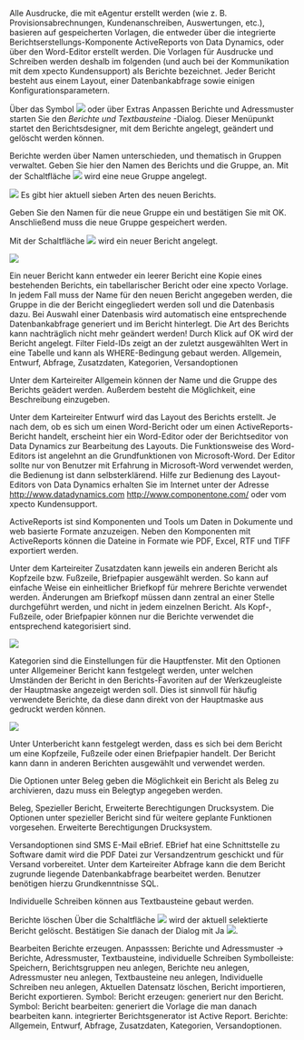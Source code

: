 Alle Ausdrucke, die mit eAgentur erstellt werden (wie z. B. Provisionsabrechnungen, Kundenanschreiben, Auswertungen, etc.), basieren auf gespeicherten Vorlagen, die entweder über die integrierte Berichtserstellungs-Komponente ActiveReports von Data Dynamics, oder über den Word-Editor erstellt werden. Die Vorlagen für Ausdrucke und Schreiben werden deshalb im folgenden (und auch bei der Kommunikation mit dem xpecto Kundensupport) als Berichte bezeichnet. Jeder Bericht besteht aus einem Layout, einer Datenbankabfrage sowie einigen Konfigurationsparametern. 

Über das Symbol ![](http://xpecto.github.io/docs/img/img_1442245724286.png) oder über Extras Anpassen Berichte und Adressmuster starten Sie den *Berichte und Textbausteine* -Dialog.
Dieser Menüpunkt startet den Berichtsdesigner, mit dem Berichte angelegt, geändert und gelöscht werden können.

Berichte werden über Namen unterschieden, und thematisch in Gruppen verwaltet. Geben Sie hier den Namen des Berichts und die Gruppe, an. 
Mit der Schaltfläche ![](http://xpecto.github.io/docs/img/img_1424086630188.png) wird eine neue Gruppe angelegt. 

![](http://xpecto.github.io/docs/img/img_1424086718173.png)
Es gibt hier aktuell sieben Arten des neuen Berichts.

Geben Sie den Namen für die neue Gruppe ein und bestätigen Sie mit OK. Anschließend muss die neue Gruppe gespeichert werden.
 
Mit der Schaltfläche ![](http://xpecto.github.io/docs/img/img_1424086982407.png) wird ein neuer Bericht angelegt.

![](http://xpecto.github.io/docs/img/img_1424087138299.png)

Ein neuer Bericht kann entweder ein leerer Bericht eine Kopie eines bestehenden Berichts, ein tabellarischer Bericht oder eine xpecto Vorlage. In jedem Fall muss der Name für den neuen Bericht angegeben werden, die Gruppe in die der Bericht eingegliedert werden soll und die Datenbasis dazu. Bei Auswahl einer Datenbasis wird automatisch eine entsprechende Datenbankabfrage generiert und im Bericht hinterlegt. 
Die Art des Berichts kann nachträglich nicht mehr geändert werden! Durch Klick auf OK wird der Bericht angelegt.
Filter Field-IDs zeigt an der zuletzt ausgewählten Wert in eine Tabelle und kann als WHERE-Bedingung gebaut werden.
Allgemein, Entwurf, Abfrage, Zusatzdaten, Kategorien, Versandoptionen

Unter dem Karteireiter Allgemein können der Name und die Gruppe des Berichts geädert werden. Außerdem besteht die Möglichkeit, eine Beschreibung einzugeben.

Unter dem Karteireiter Entwurf wird das Layout des Berichts erstellt. Je nach dem, ob es sich um einen Word-Bericht oder um einen ActiveReports-Bericht handelt, erscheint hier ein Word-Editor  oder der Berichtseditor von Data Dynamics zur Bearbeitung des Layouts. Die Funktionsweise des Word-Editors ist angelehnt an die Grundfunktionen von Microsoft-Word. Der Editor sollte nur von Benutzer mit Erfahrung in Microsoft-Word verwendet werden, die Bedienung ist dann selbsterklärend. Hilfe zur Bedienung des Layout-Editors von Data Dynamics erhalten Sie im Internet unter der Adresse http://www.datadynamics.com  http://www.componentone.com/ oder vom xpecto Kundensupport.

ActiveReports ist sind Komponenten und Tools um Daten in Dokumente und web basierte Formate anzuzeigen.
Neben den Komponenten mit ActiveReports können die Dateine in Formate wie PDF, Excel, RTF und TIFF exportiert werden.

Unter dem Karteireiter Zusatzdaten kann jeweils ein anderen Bericht als Kopfzeile bzw. Fußzeile, Briefpapier ausgewählt werden. So kann auf einfache Weise ein einheitlicher Briefkopf für mehrere Berichte verwendet werden. Änderungen am Briefkopf müssen dann zentral an einer Stelle durchgeführt werden, und nicht in jedem einzelnen Bericht. Als Kopf-, Fußzeile, oder Briefpapier können nur die Berichte verwendet die entsprechend kategorisiert sind.

![](http://xpecto.github.io/docs/img/img_1424100223242.png)
 

Kategorien sind die Einstellungen für die Hauptfenster.
Mit den Optionen unter Allgemeiner Bericht kann festgelegt werden, unter welchen Umständen der Bericht in den Berichts-Favoriten auf der Werkzeugleiste der Hauptmaske angezeigt werden soll. Dies ist sinnvoll für häufig verwendete Berichte, da diese dann direkt von der Hauptmaske aus gedruckt werden können.

![](http://xpecto.github.io/docs/img/img_1424100723603.png)

Unter Unterbericht kann festgelegt werden, dass es sich bei dem Bericht um eine Kopfzeile, Fußzeile oder einen Briefpapier handelt. Der Bericht kann dann in anderen Berichten ausgewählt und verwendet werden.

Die Optionen unter Beleg geben die Möglichkeit ein Bericht als Beleg zu archivieren, dazu muss ein Belegtyp angegeben werden.

Beleg, Spezieller Bericht, Erweiterte Berechtigungen Drucksystem.
Die Optionen unter spezieller Bericht sind für weitere geplante Funktionen vorgesehen.
Erweiterte Berechtigungen Drucksystem.

Versandoptionen sind SMS  E-Mail eBrief.  EBrief hat eine Schnittstelle zu Software damit wird die PDF Datei zur Versandzentrum geschickt und für Versand vorbereitet.
Unter dem Karteireiter Abfrage kann die dem Bericht zugrunde liegende Datenbankabfrage bearbeitet werden. 
Benutzer benötigen hierzu Grundkenntnisse SQL.

Individuelle Schreiben können aus Textbausteine gebaut werden.

Berichte löschen
Über die Schaltfläche ![](http://xpecto.github.io/docs/img/img_1424865740751.png)  wird der aktuell selektierte Bericht gelöscht. Bestätigen Sie danach der Dialog mit Ja ![](http://xpecto.github.io/docs/img/img_1424865976218.png).


Bearbeiten Berichte erzeugen.
Anpasssen: Berichte und Adressmuster → Berichte, Adressmuster, Textbausteine, individuelle Schreiben
Symbolleiste: Speichern, Berichtsgruppen neu anlegen, Berichte neu anlegen, Adressmuster neu anlegen, Textbausteine neu anlegen, Individuelle Schreiben neu anlegen, Aktuellen Datensatz löschen, Bericht importieren, Bericht exportieren.
Symbol: Bericht erzeugen: generiert nur den Bericht.
Symbol: Bericht bearbeiten: generiert die Vorlage die man danach bearbeiten kann.
integrierter Berichtsgenerator ist Active Report.
Berichte: Allgemein, Entwurf, Abfrage, Zusatzdaten, Kategorien, Versandoptionen.